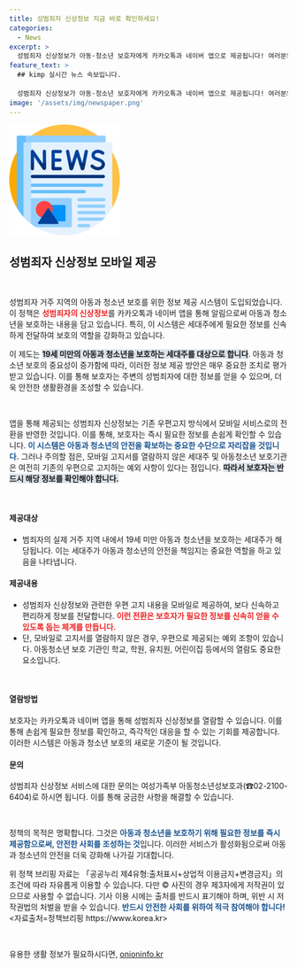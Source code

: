 ```yaml
---
title: 성범죄자 신상정보 지금 바로 확인하세요!
categories:
  - News
excerpt: >
  성범죄자 신상정보가 아동·청소년 보호자에게 카카오톡과 네이버 앱으로 제공됩니다! 여러분의 자녀를 지키기 위한 안전한 정보, 지금 확인해보세요!
feature_text: >
  ## kimp 실시간 뉴스 속보입니다.

  성범죄자 신상정보가 아동·청소년 보호자에게 카카오톡과 네이버 앱으로 제공됩니다! 여러분의 자녀를 지키기 위한 안전한 정보, 지금 확인해보세요!
image: '/assets/img/newspaper.png'
---
```


<p><img src="/assets/img/newspaper.png" alt="kimplant 속보" /></p>

<h2 data-ke-size="size26">성범죄자 신상정보 모바일 제공</h2>

<p data-ke-size="size16">&nbsp;</p>

<p>성범죄자 거주 지역의 아동과 청소년 보호를 위한 정보 제공 시스템이 도입되었습니다. 이 정책은 <b><span style="color: #ee2323;">성범죄자의 신상정보</span></b>를 카카오톡과 네이버 앱을 통해 알림으로써 아동과 청소년을 보호하는 내용을 담고 있습니다. 특히, 이 시스템은 세대주에게 필요한 정보를 신속하게 전달하여 보호의 역할을 강화하고 있습니다. </p>

<p>이 제도는 <b><span style="background-color: #21538527;">19세 미만의 아동과 청소년을 보호하는 세대주를 대상으로 합니다</span></b>. 아동과 청소년 보호의 중요성이 증가함에 따라, 이러한 정보 제공 방안은 매우 중요한 조치로 평가받고 있습니다. 이를 통해 보호자는 주변의 성범죄자에 대한 정보를 얻을 수 있으며, 더욱 안전한 생활환경을 조성할 수 있습니다.</p>

<p data-ke-size="size16">&nbsp;</p>

<p>앱을 통해 제공되는 성범죄자 신상정보는 기존 우편고지 방식에서 모바일 서비스로의 전환을 반영한 것입니다. 이를 통해, 보호자는 즉시 필요한 정보를 손쉽게 확인할 수 있습니다. <b><span style="color: #1a5490;">이 시스템은 아동과 청소년의 안전을 확보하는 중요한 수단으로 자리잡을 것입니다.</span></b> 그러나 주의할 점은, 모바일 고지서를 열람하지 않은 세대주 및 아동청소년 보호기관은 여전히 기존의 우편으로 고지하는 예외 사항이 있다는 점입니다. <b><span style="background-color: #21538527;">따라서 보호자는 반드시 해당 정보를 확인해야 합니다.</span></b></p>

<p data-ke-size="size16">&nbsp;</p>

<h4>제공대상</h4>

<ul>
<li>범죄자의 실제 거주 지역 내에서 19세 미만 아동과 청소년을 보호하는 세대주가 해당됩니다. 이는 세대주가 아동과 청소년의 안전을 책임지는 중요한 역할을 하고 있음을 나타냅니다.</li>
</ul>

<h4>제공내용</h4>

<ul>
<li>성범죄자 신상정보와 관련한 우편 고지 내용을 모바일로 제공하여, 보다 신속하고 편리하게 정보를 전달합니다. <b><span style="color: #ee2323;">이런 전환은 보호자가 필요한 정보를 신속히 얻을 수 있도록 돕는 체계를 만듭니다.</span></b> </li>
<li>단, 모바일로 고지서를 열람하지 않은 경우, 우편으로 제공되는 예외 조항이 있습니다. 아동청소년 보호 기관인 학교, 학원, 유치원, 어린이집 등에서의 열람도 중요한 요소입니다.</li>
</ul>

<p data-ke-size="size16">&nbsp;</p>

<h4>열람방법</h4>

<p>보호자는 카카오톡과 네이버 앱을 통해 성범죄자 신상정보를 열람할 수 있습니다. 이를 통해 손쉽게 필요한 정보를 확인하고, 즉각적인 대응을 할 수 있는 기회를 제공합니다. 이러한 시스템은 아동과 청소년 보호의 새로운 기준이 될 것입니다.</p>

<h4>문의</h4>

<p>성범죄자 신상정보 서비스에 대한 문의는 여성가족부 아동청소년성보호과(☎02-2100-6404)로 하시면 됩니다. 이를 통해 궁금한 사항을 해결할 수 있습니다. </p>

<p data-ke-size="size16">&nbsp;</p>

<p>정책의 목적은 명확합니다. 그것은 <b><span style="color: #1a5490;">아동과 청소년을 보호하기 위해 필요한 정보를 즉시 제공함으로써, 안전한 사회를 조성하는 것</span></b>입니다. 이러한 서비스가 활성화됨으로써 아동과 청소년의 안전을 더욱 강화해 나가길 기대합니다. </p>

<p>위 정책 브리핑 자료는 「공공누리 제4유형:출처표시+상업적 이용금지+변경금지」의 조건에 따라 자유롭게 이용할 수 있습니다. 다만 © 사진의 경우 제3자에게 저작권이 있으므로 사용할 수 없습니다. 기사 이용 시에는 출처를 반드시 표기해야 하며, 위반 시 저작권법의 처벌을 받을 수 있습니다. <b><span style="color: #1a5490;">반드시 안전한 사회를 위하여 적극 참여해야 합니다!</span></b> &lt;자료출처=정책브리핑 https://www.korea.kr> </p>

<p data-ke-size="size16">&nbsp;</p>
유용한 생활 정보가 필요하시다면, <a href="https://onioninfo.kr" rel="dofollow">onioninfo.kr</a>


